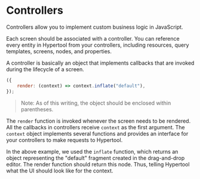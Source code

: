# Controllers

Controllers allow you to implement custom business logic in JavaScript.

Each screen should be associated with a controller. You can reference every
entity in Hypertool from your controllers, including resources, query templates,
screens, nodes, and properties.

A controller is basically an object that implements callbacks that are invoked
during the lifecycle of a screen.

```js
({
    render: (context) => context.inflate("default"),
});
```

> Note: As of this writing, the object should be enclosed within parentheses.

The `render` function is invoked whenever the screen needs to be rendered.
All the callbacks in controllers receive `context` as the first argument. The
`context` object implements several functions and provides an interface for your
controllers to make requests to Hypertool.

In the above example, we used the `inflate` function, which returns an object
representing the "default" fragment created in the drag-and-drop editor. The
render function should return this node. Thus, telling Hypertool what the UI
should look like for the context.
